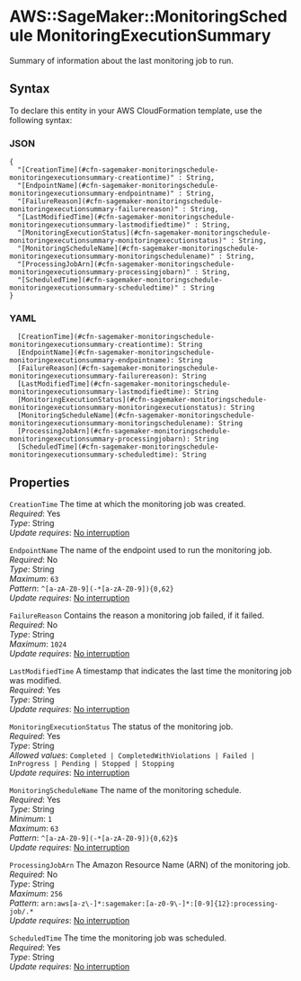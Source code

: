 # AWS::SageMaker::MonitoringSchedule MonitoringExecutionSummary<a name="aws-properties-sagemaker-monitoringschedule-monitoringexecutionsummary"></a>

Summary of information about the last monitoring job to run\.

## Syntax<a name="aws-properties-sagemaker-monitoringschedule-monitoringexecutionsummary-syntax"></a>

To declare this entity in your AWS CloudFormation template, use the following syntax:

### JSON<a name="aws-properties-sagemaker-monitoringschedule-monitoringexecutionsummary-syntax.json"></a>

```
{
  "[CreationTime](#cfn-sagemaker-monitoringschedule-monitoringexecutionsummary-creationtime)" : String,
  "[EndpointName](#cfn-sagemaker-monitoringschedule-monitoringexecutionsummary-endpointname)" : String,
  "[FailureReason](#cfn-sagemaker-monitoringschedule-monitoringexecutionsummary-failurereason)" : String,
  "[LastModifiedTime](#cfn-sagemaker-monitoringschedule-monitoringexecutionsummary-lastmodifiedtime)" : String,
  "[MonitoringExecutionStatus](#cfn-sagemaker-monitoringschedule-monitoringexecutionsummary-monitoringexecutionstatus)" : String,
  "[MonitoringScheduleName](#cfn-sagemaker-monitoringschedule-monitoringexecutionsummary-monitoringschedulename)" : String,
  "[ProcessingJobArn](#cfn-sagemaker-monitoringschedule-monitoringexecutionsummary-processingjobarn)" : String,
  "[ScheduledTime](#cfn-sagemaker-monitoringschedule-monitoringexecutionsummary-scheduledtime)" : String
}
```

### YAML<a name="aws-properties-sagemaker-monitoringschedule-monitoringexecutionsummary-syntax.yaml"></a>

```
  [CreationTime](#cfn-sagemaker-monitoringschedule-monitoringexecutionsummary-creationtime): String
  [EndpointName](#cfn-sagemaker-monitoringschedule-monitoringexecutionsummary-endpointname): String
  [FailureReason](#cfn-sagemaker-monitoringschedule-monitoringexecutionsummary-failurereason): String
  [LastModifiedTime](#cfn-sagemaker-monitoringschedule-monitoringexecutionsummary-lastmodifiedtime): String
  [MonitoringExecutionStatus](#cfn-sagemaker-monitoringschedule-monitoringexecutionsummary-monitoringexecutionstatus): String
  [MonitoringScheduleName](#cfn-sagemaker-monitoringschedule-monitoringexecutionsummary-monitoringschedulename): String
  [ProcessingJobArn](#cfn-sagemaker-monitoringschedule-monitoringexecutionsummary-processingjobarn): String
  [ScheduledTime](#cfn-sagemaker-monitoringschedule-monitoringexecutionsummary-scheduledtime): String
```

## Properties<a name="aws-properties-sagemaker-monitoringschedule-monitoringexecutionsummary-properties"></a>

`CreationTime` <a name="cfn-sagemaker-monitoringschedule-monitoringexecutionsummary-creationtime"></a>
The time at which the monitoring job was created\.  
_Required_: Yes  
_Type_: String  
_Update requires_: [No interruption](https://docs.aws.amazon.com/AWSCloudFormation/latest/UserGuide/using-cfn-updating-stacks-update-behaviors.html#update-no-interrupt)

`EndpointName` <a name="cfn-sagemaker-monitoringschedule-monitoringexecutionsummary-endpointname"></a>
The name of the endpoint used to run the monitoring job\.  
_Required_: No  
_Type_: String  
_Maximum_: `63`  
_Pattern_: `^[a-zA-Z0-9](-*[a-zA-Z0-9]){0,62}`  
_Update requires_: [No interruption](https://docs.aws.amazon.com/AWSCloudFormation/latest/UserGuide/using-cfn-updating-stacks-update-behaviors.html#update-no-interrupt)

`FailureReason` <a name="cfn-sagemaker-monitoringschedule-monitoringexecutionsummary-failurereason"></a>
Contains the reason a monitoring job failed, if it failed\.  
_Required_: No  
_Type_: String  
_Maximum_: `1024`  
_Update requires_: [No interruption](https://docs.aws.amazon.com/AWSCloudFormation/latest/UserGuide/using-cfn-updating-stacks-update-behaviors.html#update-no-interrupt)

`LastModifiedTime` <a name="cfn-sagemaker-monitoringschedule-monitoringexecutionsummary-lastmodifiedtime"></a>
A timestamp that indicates the last time the monitoring job was modified\.  
_Required_: Yes  
_Type_: String  
_Update requires_: [No interruption](https://docs.aws.amazon.com/AWSCloudFormation/latest/UserGuide/using-cfn-updating-stacks-update-behaviors.html#update-no-interrupt)

`MonitoringExecutionStatus` <a name="cfn-sagemaker-monitoringschedule-monitoringexecutionsummary-monitoringexecutionstatus"></a>
The status of the monitoring job\.  
_Required_: Yes  
_Type_: String  
_Allowed values_: `Completed | CompletedWithViolations | Failed | InProgress | Pending | Stopped | Stopping`  
_Update requires_: [No interruption](https://docs.aws.amazon.com/AWSCloudFormation/latest/UserGuide/using-cfn-updating-stacks-update-behaviors.html#update-no-interrupt)

`MonitoringScheduleName` <a name="cfn-sagemaker-monitoringschedule-monitoringexecutionsummary-monitoringschedulename"></a>
The name of the monitoring schedule\.  
_Required_: Yes  
_Type_: String  
_Minimum_: `1`  
_Maximum_: `63`  
_Pattern_: `^[a-zA-Z0-9](-*[a-zA-Z0-9]){0,62}$`  
_Update requires_: [No interruption](https://docs.aws.amazon.com/AWSCloudFormation/latest/UserGuide/using-cfn-updating-stacks-update-behaviors.html#update-no-interrupt)

`ProcessingJobArn` <a name="cfn-sagemaker-monitoringschedule-monitoringexecutionsummary-processingjobarn"></a>
The Amazon Resource Name \(ARN\) of the monitoring job\.  
_Required_: No  
_Type_: String  
_Maximum_: `256`  
_Pattern_: `arn:aws[a-z\-]*:sagemaker:[a-z0-9\-]*:[0-9]{12}:processing-job/.*`  
_Update requires_: [No interruption](https://docs.aws.amazon.com/AWSCloudFormation/latest/UserGuide/using-cfn-updating-stacks-update-behaviors.html#update-no-interrupt)

`ScheduledTime` <a name="cfn-sagemaker-monitoringschedule-monitoringexecutionsummary-scheduledtime"></a>
The time the monitoring job was scheduled\.  
_Required_: Yes  
_Type_: String  
_Update requires_: [No interruption](https://docs.aws.amazon.com/AWSCloudFormation/latest/UserGuide/using-cfn-updating-stacks-update-behaviors.html#update-no-interrupt)
